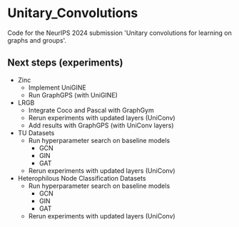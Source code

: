 # Unitary_Convolutions
Code for the NeurIPS 2024 submission 'Unitary convolutions for learning on graphs and groups'.

## Next steps (experiments)

- Zinc
  - Implement UniGINE
  - Run GraphGPS (with UniGINE)
- LRGB
  - Integrate Coco and Pascal with GraphGym
  - Rerun experiments with updated layers (UniConv)
  - Add results with GraphGPS (with UniConv layers)
- TU Datasets
  - Run hyperparameter search on baseline models
    - GCN
    - GIN
    - GAT
  - Rerun experiments with updated layers (UniConv)
- Heterophilous Node Classification Datasets
  - Run hyperparameter search on baseline models
    - GCN
    - GIN
    - GAT
  - Rerun experiments with updated layers (UniConv)
